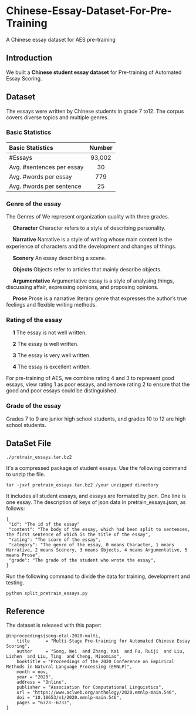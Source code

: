 # Chinese-Essay-Dataset-For-Pre-Training
A Chinese essay dataset for AES pre-training

## Introduction
We built a **Chinese student essay dataset** for Pre-training of Automated Essay Scoring.

## Dataset
The essays were written by Chinese students in grade 7 to12. The corpus covers diverse topics and multiple genres.
### Basic Statistics

| Basic Statistics | Number |
| :----------------------- | :------: |
|\#Essays | 93,002 |
|Avg. \#sentences per essay | 30 |
|Avg. \#words per essay | 779 |
|Avg. \#words per sentence | 25 |

### Genre of the essay
The Genres of We represent organization quality with three grades.

&ensp;&ensp; **Character** Character refers to a style of describing personality.
   
   
&ensp;&ensp; **Narrative** Narrative is a style of writing whose main content is the experience of characters and the development and changes of things.
 　
  
&ensp;&ensp; **Scenery** An essay describing a scene.
  
  
&ensp;&ensp; **Objects** Objects refer to articles that mainly describe objects.
  
  
&ensp;&ensp; **Argumentative** Argumentative essay is a style of analysing things, discussing affair, expressing opinions, and proposing opinions.
  
  
&ensp;&ensp; **Prose** Prose is a narrative literary genre that expresses the author’s true feelings and flexible writing methods.
 
### Rating of the essay
   
&ensp;&ensp; **1** The essay is not well written.
   
&ensp;&ensp; **2** The essay is well written.
   
&ensp;&ensp; **3** The essay is very well written.
   
&ensp;&ensp; **4** The essay is excellent written.
   
For pre-training of AES, we combine rating 4 and 3 to represent good essays, view rating 1 as poor essays, and remove rating 2 to ensure that the good and poor essays could be distinguished.

### Grade of the essay
Grades 7 to 9 are junior high school students, and grades 10 to 12 are high school students.


## DataSet File
    ./pretrain_essays.tar.bz2 
It's a compressed package of student essays. Use the following command to unzip the file.
     
    tar -jxvf pretrain_essays.tar.bz2 /your unzipped directory
    
It includes all student essays, and essays are formated by json. One line is one essay.
The description of keys of json data in pretrain_essays.json, as follows:
~~~
{
 "id": "The id of the essay"
 "content": "The body of the essay, which had been split to sentences, the first sentence of which is the title of the essay", 
 "rating": "The score of the essay", 
 "category": "The genre of the essay, 0 means Character, 1 means Narrative, 2 means Scenery, 3 means Objects, 4 means Argumentative, 5 means Prose",
 "grade": "The grade of the student who wrote the essay", 
}
~~~

Run the following command to divide the data for training, development and testing.

    python split_pretrain_essays.py
## Reference
The dataset is released with this paper:

    @inproceedings{song-etal-2020-multi,
        title      = "Multi-Stage Pre-training for Automated Chinese Essay Scoring",
        author     = "Song, Wei  and Zhang, Kai  and Fu, Ruiji  and Liu, Lizhen  and Liu, Ting  and Cheng, Miaomiao",
        booktitle = "Proceedings of the 2020 Conference on Empirical Methods in Natural Language Processing (EMNLP)",
        month = nov,
        year = "2020",
        address = "Online",
        publisher = "Association for Computational Linguistics",
        url = "https://www.aclweb.org/anthology/2020.emnlp-main.546",
        doi = "10.18653/v1/2020.emnlp-main.546",
        pages = "6723--6733",
    }


